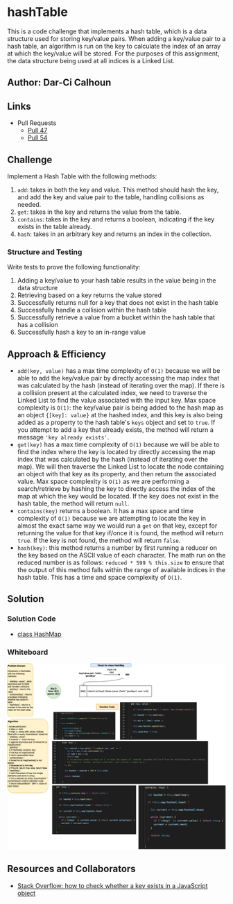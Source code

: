 # hashTable

This is a code challenge that implements a hash table, which is a data structure used for storing key/value pairs. When adding a key/value pair to a hash table, an algorithm is run on the key to calculate the index of an array at which the key/value will be stored. For the purposes of this assignment, the data structure being used at all indices is a Linked List.

## Author: Dar-Ci Calhoun

## Links

- Pull Requests
  - [Pull 47](https://github.com/dcalhoun286/data-structures-and-algorithms/pull/47)
  - [Pull 54](https://github.com/dcalhoun286/data-structures-and-algorithms/pull/54)

## Challenge

Implement a Hash Table with the following methods:

1. `add`: takes in both the key and value. This method should hash the key, and add the key and value pair to the table, handling collisions as needed.
1. `get`: takes in the key and returns the value from the table.
1. `contains`: takes in the key and returns a boolean, indicating if the key exists in the table already.
1. `hash`: takes in an arbitrary key and returns an index in the collection.

### Structure and Testing

Write tests to prove the following functionality:

1. Adding a key/value to your hash table results in the value being in the data structure
2. Retrieving based on a key returns the value stored
3. Successfully returns null for a key that does not exist in the hash table
4. Successfully handle a collision within the hash table
5. Successfully retrieve a value from a bucket within the hash table that has a collision
6. Successfully hash a key to an in-range value

## Approach & Efficiency

- `add(key, value)` has a max time complexity of `O(1)` because we will be able to add the key/value pair by directly accessing the map index that was calculated by the hash (instead of iterating over the map). If there is a collision present at the calculated index, we need to traverse the Linked List to find the value associated with the input key. Max space complexity is `O(1)`: the key/value pair is being added to the hash map as an object `{[key]: value}` at the hashed index, and this key is also being added as a property to the hash table's `keys` object and set to `true`. If you attempt to add a key that already exists, the method will return a message `'key already exists'`.
- `get(key)` has a max time complexity of `O(1)` because we will be able to find the index where the key is located by directly accessing the map index that was calculated by the hash (instead of iterating over the map). We will then traverse the Linked List to locate the node containing an object with that key as its property, and then return the associated value. Max space complexity is `O(1)` as we are performing a search/retrieve by hashing the key to directly access the index of the map at which the key would be located. If the key does not exist in the hash table, the method will return `null`.
- `contains(key)` returns a boolean. It has a max space and time complexity of `O(1)` because we are attempting to locate the key in almost the exact same way we would run a `get` on that key, except for returning the value for that key if/once it is found, the method will return `true`. If the key is not found, the method will return `false`.
- `hash(key)`: this method returns a number by first running a reducer on the key based on the ASCII value of each character. The math run on the reduced number is as follows: `reduced * 599 % this.size` to ensure that the output of this method falls within the range of available indices in the hash table. This has a time and space complexity of `O(1)`.

## Solution

### Solution Code

- [class HashMap](lib/hashtable.js)

### Whiteboard

![hashtable whiteboard](assets/hashtable.drawio.png)

## Resources and Collaborators

- [Stack Overflow: how to check whether a key exists in a JavaScript object](https://stackoverflow.com/questions/1098040/checking-if-a-key-exists-in-a-javascript-object)
